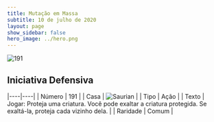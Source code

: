 ```yaml
---
title: Mutação em Massa
subtitle: 10 de julho de 2020
layout: page
show_sidebar: false
hero_image: ../hero.png
---
```


![191](https://cdn.keyforgegame.com/media/card_front/pt/479_191_93PJW4C6WP5F_pt.png)

## Iniciativa Defensiva

|----|----|
| Número | 191 |
| Casa | ![Saurian](https://archonarcana.com/images/thumb/9/9e/Saurian_P.png/22px-Saurian_P.png "Sauro") |
| Tipo | Ação |
| Texto | Jogar: Proteja uma criatura. Você pode exaltar a criatura protegida. Se exaltá-la, proteja cada vizinho dela. |
| Raridade | Comum |
